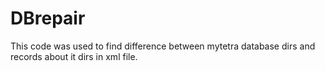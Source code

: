 # DBrepair

This code was used to find difference between mytetra database dirs and records about it dirs in xml file.
